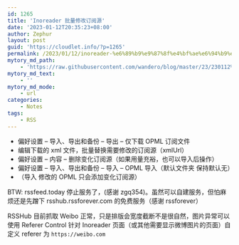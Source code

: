 ```yaml
---
id: 1265
title: 'Inoreader 批量修改订阅源'
date: '2023-01-12T20:35:23+08:00'
author: Zephur
layout: post
guid: 'https://cloudlet.info/?p=1265'
permalink: /2023/01/12/inoreader-%e6%89%b9%e9%87%8f%e4%bf%ae%e6%94%b9%e8%ae%a2%e9%98%85%e6%ba%90/
mytory_md_path:
    - 'https://raw.githubusercontent.com/wandero/blog/master/23/230112%20Inoreader%20%E6%89%B9%E9%87%8F%E4%BF%AE%E6%94%B9%E8%AE%A2%E9%98%85%E6%BA%90.md'
mytory_md_text:
    - ''
mytory_md_mode:
    - url
categories:
    - Notes
tags:
    - RSS
---
```


- 偏好设置 – 导入、导出和备份 – 导出 – 仅下载 OPML 订阅文件
- 编辑下载的 xml 文件，批量替换需要修改的订阅源（xmlUrl）
- 偏好设置 – 内容 – 删除变化订阅源（如果用量充裕，也可以导入后操作）
- 偏好设置 – 导入、导出和备份 – 导入 – OPML 导入（默认文件夹 保持默认无）
- （导入 修改的 OPML 只会添加变化订阅源）

BTW: rssfeed.today 停止服务了，(感谢 zgq354)。虽然可以自建服务，但怕麻烦还是先蹭下 rsshub.rssforever.com 的免费服务（感谢 rssforever）

RSSHub 目前抓取 Weibo 正常，只是排版会宽度截断不是很自然，图片异常可以使用 Referer Control 针对 Inoreader 页面（或其他需要显示微博图片的页面）自定义 referer 为 `https://weibo.com`